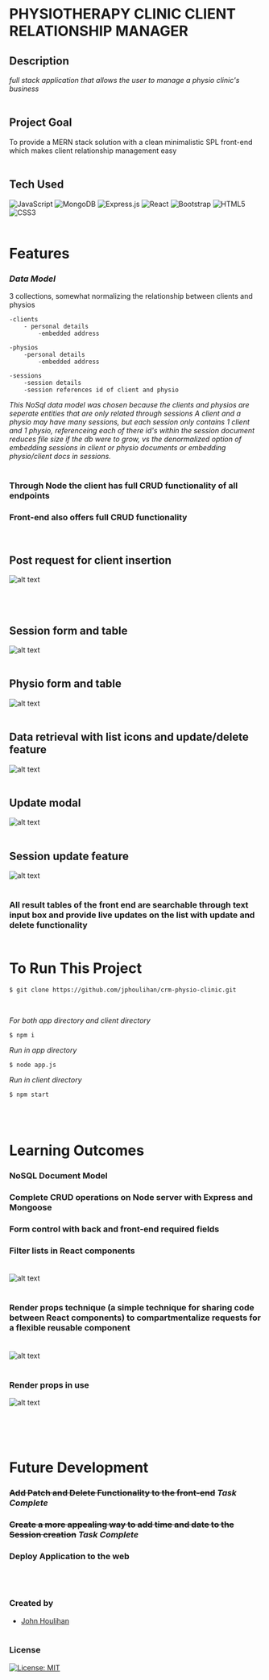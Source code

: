 # **PHYSIOTHERAPY CLINIC CLIENT RELATIONSHIP MANAGER** 

## **Description** 
_full stack application that allows the user to manage a physio clinic's business_<br/><br/>

## **Project Goal**
To provide a MERN stack solution with a clean minimalistic SPL front-end which makes client relationship management easy<br/><br/>

## **Tech Used**<br/>
![JavaScript](https://img.shields.io/badge/javascript-%23323330.svg?style=for-the-badge&logo=javascript&logoColor=%23F7DF1E)
![MongoDB](https://img.shields.io/badge/MongoDB-%234ea94b.svg?style=for-the-badge&logo=mongodb&logoColor=white)
![Express.js](https://img.shields.io/badge/express.js-%23404d59.svg?style=for-the-badge&logo=express&logoColor=%2361DAFB)
![React](https://img.shields.io/badge/react-%2320232a.svg?style=for-the-badge&logo=react&logoColor=%2361DAFB)
![Bootstrap](https://img.shields.io/badge/bootstrap-%23563D7C.svg?style=for-the-badge&logo=bootstrap&logoColor=white)
![HTML5](https://img.shields.io/badge/html5-%23E34F26.svg?style=for-the-badge&logo=html5&logoColor=white)
![CSS3](https://img.shields.io/badge/css3-%231572B6.svg?style=for-the-badge&logo=css3&logoColor=white)
<br/><br/>

# **Features**<br/>
### *Data Model*

3 collections, somewhat normalizing the relationship between clients and physios

    -clients
        - personal details
            -embedded address
    
    -physios
        -personal details
            -embedded address

    -sessions
        -session details
        -session references id of client and physio

_This NoSql data model was chosen because the clients and physios are seperate entities that are only related through sessions
A client and a physio may have many sessions, but each session only contains 1 client and 1 physio, referenceing each of there
_id's within the session document reduces file size if the db were to grow, vs the denormalized option of embedding sessions in 
client or physio documents or embedding physio/client docs in sessions.__
<br/><br/>

### Through Node the client has full CRUD functionality of all endpoints
### Front-end also offers full CRUD functionality 
<br/>


## **Post request for client insertion**


![alt text](images/post-console-output.png "samp console output post")<br/><br><br/><br/>


## **Session form and table**

![alt text](images/session-front-end.png "in app response")<br/><br/>

## **Physio form and table**

![alt text](images/physio-front-end.png "in app response")<br/><br/>

## **Data retrieval with list icons and update/delete feature**

![alt text](images/update-delete.png "in app response")<br/><br/>

## **Update modal**

![alt text](images/update.png "in app response")<br/><br/>

## **Session update feature**

![alt text](images/session-update.png "in app response")<br/><br/>

### **All result tables of the front end are searchable through text input box and provide live updates on the list with update and delete functionality**<br /><br />


# **To Run This Project**

```
$ git clone https://github.com/jphoulihan/crm-physio-clinic.git
```
<br/>

_For both app directory and client directory_

```
$ npm i
```

_Run in app directory_
```
$ node app.js
```

_Run in client directory_
```
$ npm start
```

<br/><br/>

# **Learning Outcomes**
### NoSQL Document Model
### Complete CRUD operations on Node server with Express and Mongoose
### Form control with back and front-end required fields
### Filter lists in React components <br/><br />
![alt text](images/filter-code-ex.png "in app response")<br/><br/>
### Render props technique (a simple technique for sharing code between React components) to compartmentalize requests for a flexible reusable component<br/><br/>
![alt text](images/comp-reuse-get.png "in app response")<br/><br/>
### Render props in use<br />
![alt text](images/renprop.png "in app response")<br/><br/>



<br/><br/>

# **Future Development**

### ~~Add Patch and Delete Functionality to the front-end~~ <em>Task Complete</em>
### ~~Create a more appealing way to add time and date to the Session creation~~ <em>Task Complete</em>
### Deploy Application to the web 
<br /><br />

### **Created by**

- [John Houlihan](https://github.com/jphoulihan "Visit John's GitHub")<br/><br/>

### **License**

[![License: MIT](https://img.shields.io/badge/License-MIT-yellow.svg)](https://opensource.org/licenses/MIT)